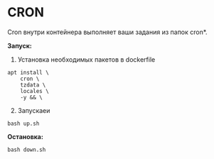 # CRON

Cron внутри контейнера выполняет ваши задания из папок cron*.

**Запуск:**

1. Установка необходимых пакетов в dockerfile
```
apt install \
    cron \
    tzdata \
    locales \
    -y && \
```

2. Запускаеи
```
bash up.sh
```

**Остановка:**

```
bash down.sh
```
